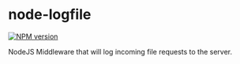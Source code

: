 node-logfile
============

[![NPM version](https://badge.fury.io/js/logfile-lc.png)](http://badge.fury.io/js/logfile-lc)

NodeJS Middleware that will log incoming file requests to the server.
